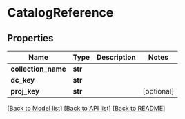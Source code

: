# CatalogReference

## Properties
Name | Type | Description | Notes
------------ | ------------- | ------------- | -------------
**collection_name** | **str** |  | 
**dc_key** | **str** |  | 
**proj_key** | **str** |  | [optional] 

[[Back to Model list]](../README.md#documentation-for-models) [[Back to API list]](../README.md#documentation-for-api-endpoints) [[Back to README]](../README.md)


